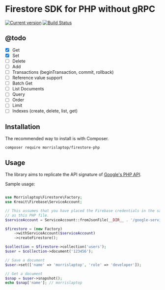 # Firestore SDK for PHP without gRPC

[![Current version](https://img.shields.io/packagist/v/morrisalptop/firestore-php.svg)](https://packagist.org/packages/morrislaptop/firestore-php)
[![Build Status](https://img.shields.io/circleci/project/morrislaptop/firestore-php.svg)](https://circleci.com/gh/morrislaptop/firestore-php)

## @todo

- [x] Get
- [x] Set
- [ ] Delete
- [ ] Add
- [ ] Transactions (beginTransaction, commit, rollback)
- [ ] Reference value support
- [ ] Batch Get
- [ ] List Documents
- [ ] Query
- [ ] Order
- [ ] Limit
- [ ] Indexes (create, delete, list, get)

## Installation

The recommended way to install is with Composer.

    composer require morrislaptop/firestore-php

## Usage

The library aims to replicate the API signature of [Google's PHP API](https://googlecloudplatform.github.io/google-cloud-php/#/docs/cloud-firestore/v0.11.0/firestore/readme).

Sample usage:

```php

use Morrislaptop\Firestore\Factory;
use Kreait\Firebase\ServiceAccount;

// This assumes that you have placed the Firebase credentials in the same directory
// as this PHP file.
$serviceAccount = ServiceAccount::fromJsonFile(__DIR__ . '/google-service-account.json');

$firestore = (new Factory)
    ->withServiceAccount($serviceAccount)
    ->createFirestore();

$collection = $firestore->collection('users');
$user = $collection->document('123456');

// Save a document
$user->set(['name' => 'morrislaptop', 'role' => 'developer']);

// Get a document
$snap = $user->snapshot();
echo $snap['name']; // morrislaptop

```
